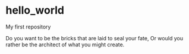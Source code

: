 # hello_world
My first repository


Do you want to be the bricks that are laid to seal your fate,
Or would you rather be the architect of what you might create.
